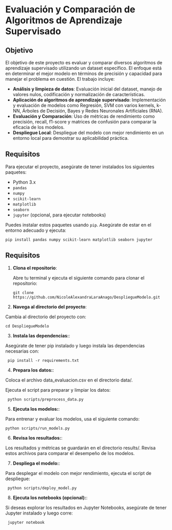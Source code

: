 # Evaluación y Comparación de Algoritmos de Aprendizaje Supervisado

## Objetivo

El objetivo de este proyecto es evaluar y comparar diversos algoritmos de aprendizaje supervisado utilizando un dataset específico. El enfoque está en determinar el mejor modelo en términos de precisión y capacidad para manejar el problema en cuestión. El trabajo incluye:

- **Análisis y limpieza de datos**: Evaluación inicial del dataset, manejo de valores nulos, codificación y normalización de características.
- **Aplicación de algoritmos de aprendizaje supervisado**: Implementación y evaluación de modelos como Regresión, SVM con varios kernels, k-NN, Árboles de Decisión, Bayes y Redes Neuronales Artificiales (RNA).
- **Evaluación y Comparación**: Uso de métricas de rendimiento como precisión, recall, f1-score y matrices de confusión para comparar la eficacia de los modelos.
- **Despliegue Local**: Despliegue del modelo con mejor rendimiento en un entorno local para demostrar su aplicabilidad práctica.

## Requisitos

Para ejecutar el proyecto, asegúrate de tener instalados los siguientes paquetes:

- Python 3.x
- `pandas`
- `numpy`
- `scikit-learn`
- `matplotlib`
- `seaborn`
- `jupyter` (opcional, para ejecutar notebooks)

Puedes instalar estos paquetes usando `pip`. Asegúrate de estar en el entorno adecuado y ejecuta:

`pip install pandas numpy scikit-learn matplotlib seaborn jupyter`

## Requisitos
1. **Clona el repositorio**:

   Abre tu terminal y ejecuta el siguiente comando para clonar el repositorio:

   `git clone https://github.com/NicoleAlexandraLaraAnago/DespliegueModelo.git `

2. **Navega al directorio del proyecto**:

  Cambia al directorio del proyecto con:

   `cd DespliegueModelo`
  
3. **Instala las dependencias:**:

  Asegúrate de tener pip instalado y luego instala las dependencias necesarias con:

   ``` pip install -r requirements.txt```



4. **Prepara los datos:**:

Coloca el archivo data_evaluacion.csv en el directorio data/.

Ejecuta el script para preparar y limpiar los datos:

   ``` python scripts/preprocess_data.py```
 


5. **Ejecuta los modelos:**:

  Para entrenar y evaluar los modelos, usa el siguiente comando:

   ```python scripts/run_models.py```
 

6. **Revisa los resultados:**:

Los resultados y métricas se guardarán en el directorio results/. Revisa estos archivos para comparar el desempeño de los modelos.


7. **Despliega el modelo:**:

Para desplegar el modelo con mejor rendimiento, ejecuta el script de despliegue:

   ``` python scripts/deploy_model.py```
 


8. **Ejecuta los notebooks (opcional):**:

Si deseas explorar los resultados en Jupyter Notebooks, asegúrate de tener Jupyter instalado y luego corre:

   ``` jupyter notebook```























